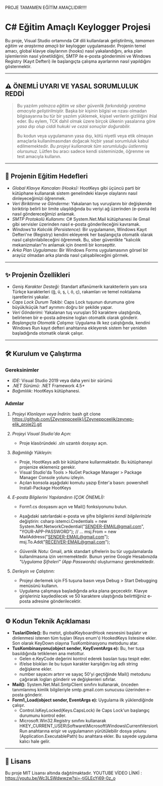 PROJE TAMAMEN EĞİTİM AMAÇLIDIR!!!!
 # C# Eğitim Amaçlı Keylogger Projesi

Bu proje, Visual Studio ortamında C# dili kullanılarak geliştirilmiş, *tamamen eğitim ve araştırma amaçlı* bir keylogger uygulamasıdır. Projenin temel amacı, global klavye olaylarının (hooks) nasıl yakalandığını, arka plan işlemlerinin nasıl yönetildiğini, SMTP ile e-posta gönderimini ve Windows Registry (Kayıt Defteri) ile başlangıçta çalışma ayarlarının nasıl yapıldığını göstermektir.


---

## ⚠ ÖNEMLİ UYARI VE YASAL SORUMLULUK REDDİ

> Bu yazılım *yalnızca eğitim ve siber güvenlik farkındalığı yaratma amacıyla geliştirilmiştir.* Başka bir kişinin bilgisi ve rızası olmadan bilgisayarına bu tür bir yazılım yüklemek, kişisel verilerin gizliliğini ihlal eder. Bu eylem, TCK dahil olmak üzere birçok ülkenin yasalarına göre *yasa dışı olup ciddi hukuki ve cezai sonuçlar doğurabilir.*
>
> Bu kodun veya uygulamanın yasa dışı, kötü niyetli veya etik olmayan amaçlarla kullanılmasından doğacak hiçbir yasal sorumluluk kabul edilmemektedir. *Bu projeyi kullanarak tüm sorumluluğu üstlenmiş olursunuz.* Lütfen bu aracı sadece kendi sisteminizde, öğrenme ve test amacıyla kullanın.

---

## 🎯 Projenin Eğitim Hedefleri

*   *Global Klavye Kancaları (Hooks):* HootKeys gibi üçüncü parti bir kütüphane kullanarak sistem genelindeki klavye olaylarını nasıl dinleyeceğimizi öğrenmek.
*   *Veri Biriktirme ve Gönderme:* Yakalanan tuş vuruşlarını bir değişkende biriktirip belirli bir limite ulaşıldığında bu veriyi ağ üzerinden (e-posta ile) nasıl göndereceğimizi anlamak.
*   *SMTP Protokolü Kullanımı:* C# System.Net.Mail kütüphanesi ile Gmail gibi servisler üzerinden nasıl e-posta gönderileceğini kavramak.
*   *Windows'ta Kalıcılık (Persistence):* Bir uygulamanın, Windows Kayıt Defteri'ne (Registry) kendini ekleyerek her başlangıçta otomatik olarak nasıl çalıştırılabileceğini öğrenmek. Bu, siber güvenlikte "kalıcılık mekanizmaları"nı anlamak için önemli bir konsepttir.
*   *Arka Plan Uygulaması:* Bir Windows Forms uygulamasının görsel bir arayüz olmadan arka planda nasıl çalışabileceğini görmek.

---

## ✨ Projenin Özellikleri

*   *Geniş Karakter Desteği:* Standart alfanümerik karakterlerin yanı sıra Türkçe karakterleri (ğ, ü, ş, i, ö, ç), rakamları ve temel noktalama işaretlerini yakalar.
*   *Caps Lock Durum Takibi:* Caps Lock tuşunun durumuna göre büyük/küçük harf ayrımını doğru bir şekilde yapar.
*   *Veri Gönderimi:* Yakalanan tuş vuruşları 50 karaktere ulaştığında, belirlenen bir e-posta adresine logları otomatik olarak gönderir.
*   *Başlangıçta Otomatik Çalışma:* Uygulama ilk kez çalıştığında, kendini Windows Run kayıt defteri anahtarına ekleyerek sistem her yeniden başladığında otomatik olarak çalışır.

---

## 🛠 Kurulum ve Çalıştırma

### Gereksinimler
*   *IDE:* Visual Studio 2019 veya daha yeni bir sürümü
*   *.NET Sürümü:* .NET Framework 4.5+
*   *Bağımlılık:* HootKeys kütüphanesi.

### Adımlar
1.  *Projeyi Klonlayın veya İndirin:*
    bash
    git clone https://github.com/[Zeyneppceelik]/[Zeyneppceelik/zeynep-elik_proje2].git 
    

2.  *Projeyi Visual Studio'da Açın:*
    *   Proje klasöründeki .sln uzantılı dosyayı açın.

3.  *Bağımlılığı Yükleyin:*
    *   Proje, HootKeys adlı bir kütüphane kullanmaktadır. Bu kütüphaneyi projenize eklemeniz gerekir.
    *   Visual Studio'da Tools > NuGet Package Manager > Package Manager Console yolunu izleyin.
    *   Açılan konsola aşağıdaki komutu yazıp Enter'a basın:
      powershell
      Install-Package HootKeys
      

4.  *E-posta Bilgilerini Yapılandırın (ÇOK ÖNEMLİ):*
    *   Form1.cs dosyasını açın ve Mail() fonksiyonunu bulun.
    *   Aşağıdaki satırlardaki e-posta ve şifre bilgilerini *kendi bilgilerinizle* değiştirin:
      csharp
      istemci.Credentials = new System.Net.NetworkCredential("SENDER-EMAIL@gmail.com", "YOUR-APP-PASSWORD");
      // ...
      msj.From = new MailAddress("SENDER-EMAIL@gmail.com");
      msj.To.Add("RECEIVER-EMAIL@gmail.com");
      
    *   *Güvenlik Notu:* Gmail, artık standart şifrelerin bu tür uygulamalarda kullanılmasına izin vermemektedir. Bunun yerine Google Hesabınızda *"Uygulama Şifreleri" (App Passwords)* oluşturmanız gerekmektedir.

5.  *Derleyin ve Çalıştırın:*
    *   Projeyi derlemek için F5 tuşuna basın veya Debug > Start Debugging menüsünü kullanın.
    *   Uygulama çalışmaya başladığında arka plana geçecektir. Klavye girişleriniz kaydedilecek ve 50 karaktere ulaştığında belirttiğiniz e-posta adresine gönderilecektir.

---

## ⚙ Kodun Teknik Açıklaması

*   **TuslariDinle():** Bu metot, globalKeyboardHook nesnesini başlatır ve dinlenmesi istenen tüm tuşları (Keys enum'ı) HookedKeys listesine ekler. Son olarak KeyDown olayına TusKombinasyonu metodunu atar.
*   **TusKombinasyonu(object sender, KeyEventArgs e):** Bu, her tuşa basıldığında tetiklenen ana metottur.
    *   Gelen e.KeyCode değerini kontrol ederek basılan tuşu tespit eder.
    *   if/else blokları ile bu tuşun karakter karşılığını log adlı string değişkene ekler.
    *   number sayacını artırır ve sayaç 50'yi geçtiğinde Mail() metodunu çağırarak logları gönderir ve değişkenleri sıfırlar.
*   **Mail():** System.Net.Mail.SmtpClient sınıfını kullanarak, önceden tanımlanmış kimlik bilgileriyle smtp.gmail.com sunucusu üzerinden e-posta gönderir.
*   **Form1_Load(object sender, EventArgs e):** Uygulama ilk yüklendiğinde çalışır.
    *   Control.IsKeyLocked(Keys.CapsLock) ile Caps Lock'un başlangıç durumunu kontrol eder.
    *   Microsoft.Win32.Registry sınıfını kullanarak HKEY_CURRENT_USER\Software\Microsoft\Windows\CurrentVersion\Run anahtarına erişir ve uygulamanın yürütülebilir dosya yolunu (Application.ExecutablePath) bu anahtara ekler. Bu sayede uygulama kalıcı hale gelir.

---

## 📜 Lisans

Bu proje MIT Lisansı altında dağıtılmaktadır. 
YOUTUBE VİDEO LİNKİ : https://youtu.be/Wc3LSWdwwzw?si=-tiGLEcYj69-0z_o
